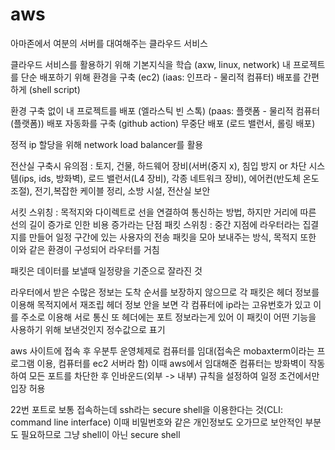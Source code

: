# aws
아마존에서 여분의 서버를 대여해주는 클라우드 서비스

클라우드 서비스를 활용하기 위해 기본지식을 학습 (axw, linux, network)
내 프로젝트를 단순 배포하기 위해 환경을 구축 (ec2) (iaas: 인프라 - 물리적 컴퓨터) 배포를 간편하게 (shell script)

환경 구축 없이 내 프로젝트를 배포 (엘라스틱 빈 스톡) (paas: 플랫폼 - 물리적 컴퓨터(플랫폼))
배포 자동화를 구축 (github action) 무중단 배포 (로드 밸런서, 롤링 배포)

정적 ip 할당을 위해 network load balancer를 활용

전산실 구축시 유의점 : 토지, 건물, 하드웨어 장비(서버(중지 x), 침입 방지 or 차단 시스템(ips, ids, 방화벽), 로드 밸런서(L4 장비), 각종 네트워크 장비),
에어컨(반도체 온도 조절), 전기,복잡한 케이블 정리, 소방 시설, 전산실 보안

서킷 스위칭 : 목적지와 다이렉트로 선을 연결하여 통신하는 방법, 하지만 거리에 따른 선의 길이 증가로 인한 비용 증가라는 단점
패킷 스위칭 : 중간 지점에 라우터라는 집결지를 만들어 일정 구간에 있는 사용자의 전송 패킷을 모아 보내주는 방식, 목적지 또한 이와 같은 환경이 구성되어 라우터를 거침

패킷은 데이터를 보낼때 일정량을 기준으로 잘라진 것

라우터에서 받은 수많은 정보는 도착 순서를 보장하지 않으므로 각 패킷은 헤더 정보를 이용해 목적지에서 재조립
헤더 정보 안을 보면 각 컴퓨터에 ip라는 고유번호가 있고 이를 주소로 이용해 서로 통신
또 헤더에는 포트 정보라는게 있어 이 패킷이 어떤 기능을 사용하기 위해 보낸것인지 정수값으로 표기

aws 사이트에 접속 후 우분투 운영체제로 컴퓨터를 임대(접속은 mobaxterm이라는 프로그램 이용, 컴퓨터를 ec2 서버라 함)
이때 aws에서 임대해준 컴퓨터는 방화벽이 작동하여 모든 포트를 차단한 후 인바운드(외부 -> 내부) 규칙을 설정하여 일정 조건에서만 입장 허용

22번 포트로 보통 접속하는데 ssh라는 secure shell을 이용한다는 것(CLI: command line interface)
이때 비밀번호와 같은 개인정보도 오가므로 보안적인 부분도 필요하므로 그냥 shell이 아닌 secure shell
